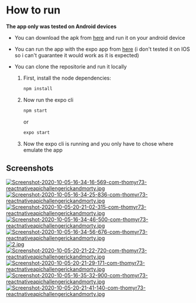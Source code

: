 # How to run
**The app only was tested on Android devices**

- You can download the apk from [here](https://drive.google.com/file/d/1aLL2dNJmJfgtToYWw2wkXm8a38yvUyHm/view?usp=sharing) and run it on your android device

- You can run the app with the expo app from [here](https://expo.io/@thomyr73/projects/reactnativeapichallengerickandmorty) (i don't tested it on IOS so i can't guarantee it would work as it is expected)

- You can clone the repositorie and run it locally 

  1. First, install the node dependencies:

        ```bash
        npm install
        ```

  2. Now run the expo cli

        ```bash
        npm start
        ```

        or 

        ```bash
        expo start
        ```
    3. Now the expo cli is running and you only have to chose where emulate the app

## Screenshots

[![Screenshot-2020-10-05-16-34-16-569-com-thomyr73-reactnativeapichallengerickandmorty.jpg](https://i.postimg.cc/Kz6whL9W/Screenshot-2020-10-05-16-34-16-569-com-thomyr73-reactnativeapichallengerickandmorty.jpg)](https://postimg.cc/XGgQwZ6K)
[![Screenshot-2020-10-05-16-34-25-836-com-thomyr73-reactnativeapichallengerickandmorty.jpg](https://i.postimg.cc/hPbwNXVC/Screenshot-2020-10-05-16-34-25-836-com-thomyr73-reactnativeapichallengerickandmorty.jpg)](https://postimg.cc/xc8tzTxH)
[![Screenshot-2020-10-05-20-21-02-315-com-thomyr73-reactnativeapichallengerickandmorty.jpg](https://i.postimg.cc/jSV9trMC/Screenshot-2020-10-05-20-21-02-315-com-thomyr73-reactnativeapichallengerickandmorty.jpg)](https://postimg.cc/tY5DN8QH)
[![Screenshot-2020-10-05-16-34-46-500-com-thomyr73-reactnativeapichallengerickandmorty.jpg](https://i.postimg.cc/bNjW6xSD/Screenshot-2020-10-05-16-34-46-500-com-thomyr73-reactnativeapichallengerickandmorty.jpg)](https://postimg.cc/WtX5zJnT)
[![Screenshot-2020-10-05-16-34-56-676-com-thomyr73-reactnativeapichallengerickandmorty.jpg](https://i.postimg.cc/SRc5Ss3x/Screenshot-2020-10-05-16-34-56-676-com-thomyr73-reactnativeapichallengerickandmorty.jpg)](https://postimg.cc/30J99K3s)
[![2.jpg](https://i.postimg.cc/VkXjKtM6/2.jpg)](https://postimg.cc/nXcjzC3b)
[![Screenshot-2020-10-05-20-21-22-720-com-thomyr73-reactnativeapichallengerickandmorty.jpg](https://i.postimg.cc/xCqJCLcj/Screenshot-2020-10-05-20-21-22-720-com-thomyr73-reactnativeapichallengerickandmorty.jpg)](https://postimg.cc/HcDsvcwF)
[![Screenshot-2020-10-05-20-21-29-171-com-thomyr73-reactnativeapichallengerickandmorty.jpg](https://i.postimg.cc/Zqwv4wYD/Screenshot-2020-10-05-20-21-29-171-com-thomyr73-reactnativeapichallengerickandmorty.jpg)](https://postimg.cc/7CTZNM2g)
[![Screenshot-2020-10-05-16-35-32-900-com-thomyr73-reactnativeapichallengerickandmorty.jpg](https://i.postimg.cc/KY4HKQwV/Screenshot-2020-10-05-16-35-32-900-com-thomyr73-reactnativeapichallengerickandmorty.jpg)](https://postimg.cc/gwFDQyYq)
[![Screenshot-2020-10-05-20-21-41-140-com-thomyr73-reactnativeapichallengerickandmorty.jpg](https://i.postimg.cc/PxcL8NwW/Screenshot-2020-10-05-20-21-41-140-com-thomyr73-reactnativeapichallengerickandmorty.jpg)](https://postimg.cc/R67CkSGh)